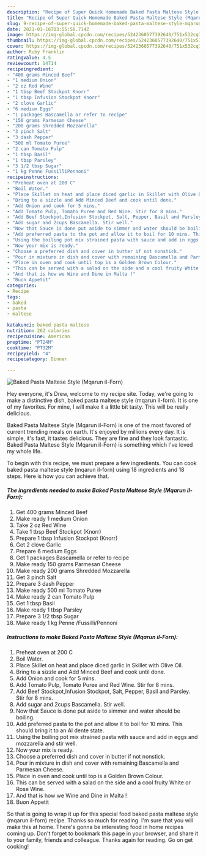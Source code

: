 ```yaml
---
description: "Recipe of Super Quick Homemade Baked Pasta Maltese Style (Mqarun il-Forn)"
title: "Recipe of Super Quick Homemade Baked Pasta Maltese Style (Mqarun il-Forn)"
slug: 9-recipe-of-super-quick-homemade-baked-pasta-maltese-style-mqarun-il-forn
date: 2021-01-16T03:55:56.714Z
image: https://img-global.cpcdn.com/recipes/5242360577392640/751x532cq70/baked-pasta-maltese-style-mqarun-il-forn-recipe-main-photo.jpg
thumbnail: https://img-global.cpcdn.com/recipes/5242360577392640/751x532cq70/baked-pasta-maltese-style-mqarun-il-forn-recipe-main-photo.jpg
cover: https://img-global.cpcdn.com/recipes/5242360577392640/751x532cq70/baked-pasta-maltese-style-mqarun-il-forn-recipe-main-photo.jpg
author: Ruby Franklin
ratingvalue: 4.5
reviewcount: 14714
recipeingredient:
- "400 grams Minced Beef"
- "1 medium Onion"
- "2 oz Red Wine"
- "1 tbsp Beef Stockpot Knorr"
- "1 tbsp Infusion Stockpot Knorr"
- "2 clove Garlic"
- "6 medium Eggs"
- "1 packages Bascamella or refer to recipe"
- "150 grams Parmesan Cheese"
- "200 grams Shredded Mozzarella"
- "3 pinch Salt"
- "3 dash Pepper"
- "500 ml Tomato Puree"
- "2 can Tomato Pulp"
- "1 tbsp Basil"
- "1 tbsp Parsley"
- "3 1/2 tbsp Sugar"
- "1 kg Penne FussilliPennoni"
recipeinstructions:
- "Preheat oven at 200 C"
- "Boil Water."
- "Place Skillet on heat and place diced garlic in Skillet with Olive Oil."
- "Bring to a sizzle and Add Minced Beef and cook until done."
- "Add Onion and cook for 5 mins."
- "Add Tomato Pulp, Tomato Puree and Red Wine. Stir for 8 mins."
- "Add Beef Stockpot,Infusion Stockpot, Salt, Pepper, Basil and Parsley. Stir for 8 mins."
- "Add sugar and 2cups Bascamella. Stir well."
- "Now that Sauce is done put aside to simmer and water should be boiling."
- "Add preferred pasta to the pot and allow it to boil for 10 mins. This should bring it to an Al dente state."
- "Using the boiling pot mix strained pasta with sauce and add in eggs and mozzarella and stir well."
- "Now your mix is ready."
- "Choose a preferred dish and cover in butter if not nonstick."
- "Pour in mixture in dish and cover with remaining Bascamella and Parmesan Cheese."
- "Place in oven and cook until top is a Golden Brown Colour."
- "This can be served with a salad on the side and a cool fruity White or Rose Wine."
- "And that is how we Wine and Dine in Malta !"
- "Buon Appetit"
categories:
- Recipe
tags:
- baked
- pasta
- maltese

katakunci: baked pasta maltese 
nutrition: 262 calories
recipecuisine: American
preptime: "PT24M"
cooktime: "PT32M"
recipeyield: "4"
recipecategory: Dinner

---
```



![Baked Pasta Maltese Style (Mqarun il-Forn)](https://img-global.cpcdn.com/recipes/5242360577392640/751x532cq70/baked-pasta-maltese-style-mqarun-il-forn-recipe-main-photo.jpg)

Hey everyone, it's Drew, welcome to my recipe site. Today, we're going to make a distinctive dish, baked pasta maltese style (mqarun il-forn). It is one of my favorites. For mine, I will make it a little bit tasty. This will be really delicious.



Baked Pasta Maltese Style (Mqarun il-Forn) is one of the most favored of current trending meals on earth. It's enjoyed by millions every day. It is simple, it's fast, it tastes delicious. They are fine and they look fantastic. Baked Pasta Maltese Style (Mqarun il-Forn) is something which I've loved my whole life.


To begin with this recipe, we must prepare a few ingredients. You can cook baked pasta maltese style (mqarun il-forn) using 18 ingredients and 18 steps. Here is how you can achieve that.

<!--inarticleads1-->

##### The ingredients needed to make Baked Pasta Maltese Style (Mqarun il-Forn):

1. Get 400 grams Minced Beef
1. Make ready 1 medium Onion
1. Take 2 oz Red Wine
1. Take 1 tbsp Beef Stockpot (Knorr)
1. Prepare 1 tbsp Infusion Stockpot (Knorr)
1. Get 2 clove Garlic
1. Prepare 6 medium Eggs
1. Get 1 packages Bascamella or refer to recipe
1. Make ready 150 grams Parmesan Cheese
1. Make ready 200 grams Shredded Mozzarella
1. Get 3 pinch Salt
1. Prepare 3 dash Pepper
1. Make ready 500 ml Tomato Puree
1. Make ready 2 can Tomato Pulp
1. Get 1 tbsp Basil
1. Make ready 1 tbsp Parsley
1. Prepare 3 1/2 tbsp Sugar
1. Make ready 1 kg Penne /Fussilli/Pennoni




<!--inarticleads2-->

##### Instructions to make Baked Pasta Maltese Style (Mqarun il-Forn):

1. Preheat oven at 200 C
1. Boil Water.
1. Place Skillet on heat and place diced garlic in Skillet with Olive Oil.
1. Bring to a sizzle and Add Minced Beef and cook until done.
1. Add Onion and cook for 5 mins.
1. Add Tomato Pulp, Tomato Puree and Red Wine. Stir for 8 mins.
1. Add Beef Stockpot,Infusion Stockpot, Salt, Pepper, Basil and Parsley. Stir for 8 mins.
1. Add sugar and 2cups Bascamella. Stir well.
1. Now that Sauce is done put aside to simmer and water should be boiling.
1. Add preferred pasta to the pot and allow it to boil for 10 mins. This should bring it to an Al dente state.
1. Using the boiling pot mix strained pasta with sauce and add in eggs and mozzarella and stir well.
1. Now your mix is ready.
1. Choose a preferred dish and cover in butter if not nonstick.
1. Pour in mixture in dish and cover with remaining Bascamella and Parmesan Cheese.
1. Place in oven and cook until top is a Golden Brown Colour.
1. This can be served with a salad on the side and a cool fruity White or Rose Wine.
1. And that is how we Wine and Dine in Malta !
1. Buon Appetit




So that is going to wrap it up for this special food baked pasta maltese style (mqarun il-forn) recipe. Thanks so much for reading. I'm sure that you will make this at home. There's gonna be interesting food in home recipes coming up. Don't forget to bookmark this page in your browser, and share it to your family, friends and colleague. Thanks again for reading. Go on get cooking!
